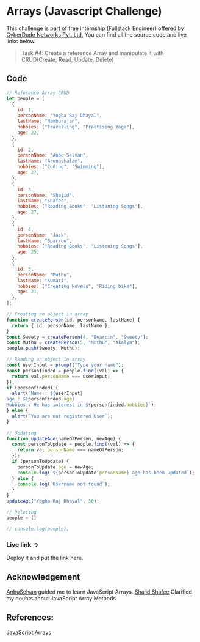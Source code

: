 # Arrays (Javascript Challenge)

This challenge is part of free internship (Fullstack Engineer) offered by [CyberDude Networks Pvt. Ltd.](https://cyberdudenetworks.com) You can find all the source code and live links below.

> Task #4: Create a reference Array and manipulate it with CRUD(Create, Read, Update, Delete)

## Code

```js
// Reference Array CRUD
let people = [
  {
    id: 1,
    personName: "Yogha Raj Dhayal",
    lastName: "Namburajan",
    hobbies: ["Travelling", "Practising Yoga"],
    age: 22,
  },
  {
    id: 2,
    personName: "Anbu Selvan",
    lastName: "Arunachalam",
    hobbies: ["Coding", "Swimming"],
    age: 27,
  },
  {
    id: 3,
    personName: "Shajid",
    lastName: "Shafee",
    hobbies: ["Reading Books", "Listening Songs"],
    age: 27,
  },
  {
    id: 4,
    personName: "Jack",
    lastName: "Sparrow",
    hobbies: ["Reading Books", "Listening Songs"],
    age: 25,
  },
  {
    id: 5,
    personName: "Muthu",
    lastName: "Kumari",
    hobbies: ["Creating Novels", "Riding bike"],
    age: 21,
  },
];

// Creating an object in array
function createPerson(id, personName, lastName) {
  return { id, personName, lastName };
}
const Sweety = createPerson(4, "Bearcin", "Sweety");
const Muthu = createPerson(5, "Muthu", "Akalya");
people.push(Sweety, Muthu);

// Reading an object in array
const userInput = prompt("Type your name");
const personfinded = people.find((val) => {
  return val.personName === userInput;
});
if (personfinded) {
  alert(`Name : ${userInput}
age : ${personfinded.age}
Hobbies : He has interest in ${personfinded.hobbies}`);
} else {
  alert(`You are not registered User`);
}

// Updating
function updateAge(nameOfPerson, newAge) {
  const personToUpdate = people.find((val) => {
    return val.personName === nameOfPerson;
  });
  if (personToUpdate) {
    personToUpdate.age = newAge;
    console.log(`${personToUpdate.personName} age has been updated`);
  } else {
    console.log(`Username not found`);
  }
}
updateAge("Yogha Raj Dhayal", 30);

// Deleting
people = []

// console.log(people);
```

### Live link ->

Deploy it and put the link here.

## Acknowledgement

[AnbuSelvan](https://github.com/anburocky3) guided me to learn JavaScript Arrays. [Shajid Shafee](https://github.com/mshajid) Clarified my doubts about JavaScript Array Methods.

## References:

[JavaScript Arrays](https://www.youtube.com/watch?v=Amu-MKgfkpk&list=PL73Obo20O_7ihsIM5K-hHYPrcqkkdQcLa&index=50)